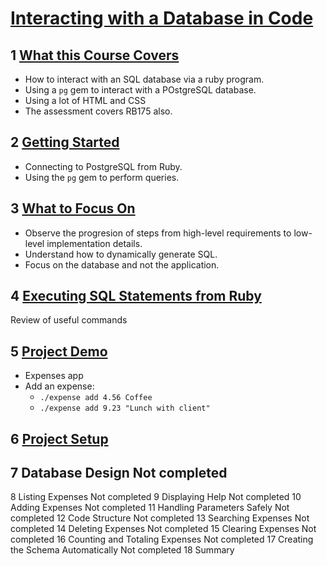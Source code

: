 # [Interacting with a Database in Code](https://launchschool.com/lessons/10f7102d/assignments)

## 1	[What this Course Covers](https://launchschool.com/lessons/10f7102d/assignments/9b9de296)

- How to interact with an SQL database via a ruby program.
- Using a `pg` gem to interact with a POstgreSQL database.
- Using a lot of HTML and CSS
- The assessment covers RB175 also.

## 2	[Getting Started](https://launchschool.com/lessons/10f7102d/assignments/7ac0fce8)

- Connecting to PostgreSQL from Ruby.
- Using the `pg` gem to perform queries.

## 3	[What to Focus On](https://launchschool.com/lessons/10f7102d/assignments/61966257)

- Observe the progresion of steps from high-level requirements to low-level implementation details.
- Understand how to dynamically generate SQL.
- Focus on the database and not the application.

## 4	[Executing SQL Statements from Ruby](https://launchschool.com/lessons/10f7102d/assignments/003e5e30)

Review of useful commands

## 5 [Project Demo](https://launchschool.com/lessons/10f7102d/assignments/1ca9b617)

- Expenses app
- Add an expense:
  -  `./expense add 4.56 Coffee`
  -   `./expense add 9.23 "Lunch with client"`

## 6	[Project Setup](https://launchschool.com/lessons/10f7102d/assignments/2090528a)

## 7	Database Design	Not completed
8	Listing Expenses	Not completed
9	Displaying Help	Not completed
10	Adding Expenses	Not completed
11	Handling Parameters Safely	Not completed
12	Code Structure	Not completed
13	Searching Expenses	Not completed
14	Deleting Expenses	Not completed
15	Clearing Expenses	Not completed
16	Counting and Totaling Expenses	Not completed
17	Creating the Schema Automatically	Not completed
18	Summary
